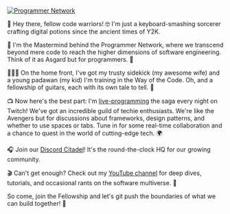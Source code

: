 [![Programmer Network](https://github.com/agjs/agjs/assets/7226555/9f35364b-6600-4045-a1b7-6f34c807a01c)](https://programmer.network)

👋 Hey there, fellow code warriors! 🤓 I'm just a keyboard-smashing sorcerer crafting digital potions since the ancient times of Y2K.

🚀 I'm the Mastermind behind the Programmer Network, where we transcend beyond mere code to reach the higher dimensions of software engineering. Think of it as Asgard but for programmers. 🌌

👨‍👩‍👧 On the home front, I've got my trusty sidekick (my awesome wife) and a young padawan (my kid) I'm training in the Way of the Code. Oh, and a fellowship of guitars, each with its own tale to tell. 🎸

📺 Now here's the best part: I'm [live-programming](https://www.twitch.tv/programmer_network) the saga every night on Twitch! We've got an incredible guild of techie enthusiasts. We're like the Avengers but for discussions about frameworks, design patterns, and whether to use spaces or tabs. Tune in for some real-time collaboration and a chance to quest in the world of cutting-edge tech. 🌍

🎧 Join our [Discord Citadel](https://discord.gg/ysnpXnY7ba)! It's the round-the-clock HQ for our growing community.

🎬 Can't get enough? Check out my [YouTube channel](https://www.youtube.com/@programmer-network) for deep dives, tutorials, and occasional rants on the software multiverse. 🌠

So come, join the Fellowship and let's git push the boundaries of what we can build together! 🤝



